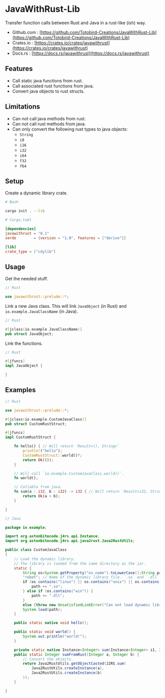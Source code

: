 # JavaWithRust-Lib

Transfer function calls between Rust and Java in a rust-like (ish) way.

- Github.com : [https://github.com/Totobird-Creations/JavaWithRust-Lib](https://github.com/Totobird-Creations/JavaWithRust-Lib)
- Crates.io  : [https://crates.io/crates/javawithrust](https://crates.io/crates/javawithrust)
- Docs.rs    : [https://docs.rs/javawithrust](https://docs.rs/javawithrust)

## Features

* Call static java functions from rust.
* Call associated rust functions from java.
* Convert java objects to rust structs.

## Limitations

* Can not call java methods from rust.
* Can not call rust methods from java.
* Can only convert the following rust types to java objects:
    * `String`
    * `i8`
    * `i16`
    * `i32`
    * `i64`
    * `f32`
    * `f64`

## Setup

Create a dynamic library crate.
```bash
# Bash

cargo init . --lib
```
```toml
# Cargo.toml

[dependencies]
javawithrust = "0.1"
serde        = {version = "1.0", features = ["derive"]}

[lib]
crate_type = ["cdylib"]
```

## Usage

Get the needed stuff.
```rust
// Rust

use javawithrust::prelude::*;
```

Link a new Java class. This will link `JavaObject` (in Rust) and `io.example.JavaClassName` (in Java).
```rust
// Rust

#[jclass(io.example.JavaClassName)]
pub struct JavaObject;
```

Link the functions.
```rust
// Rust

#[jfuncs]
impl JavaObject {

}
```

## Examples

```rust
// Rust

use javawithrust::prelude::*;

#[jclass(io.example.CustomJavaClass)]
pub struct CustomRustStruct;

#[jfuncs]
impl CustomRustStruct {

    fn hello() { // Will return `Result<(), String>`
        println!("hello");
        CustomRustStruct::world()?;
        return Ok(());
    }

    // Will call `io.example.CustomJavaClass.world()`.
    fn world();

    // Callable from java.
    fn sum(a : i32, b : i32) -> i32 { // Will return `Result<i32, String>`
        return Ok(a + b);
    }

}
```
```java
// Java

package io.example;

import org.astonbitecode.j4rs.api.Instance;
import org.astonbitecode.j4rs.api.java2rust.Java2RustUtils;

public class CustomJavaClass
{
    // Load the dynamic library.
    // The library is loaded from the same directory as the jar.
    static {
        String os=System.getProperty("os.name").toLowerCase();String path=J2RS.class.getProtectionDomain().getCodeSource().getLocation().getPath();path=path.substring(0,path.lastIndexOf("/")).replaceAll("%20"," ")+"/"+
        "robot"; // Name of the dynamic library file. `.so` and `.dll` are added automatically.
        if (os.contains("linux") || os.contains("unix") || os.contains("android")) {
            path += ".so";
        } else if (os.contains("win")) {
            path += ".dll";
        }
        else {throw new UnsatisfiedLinkError("Can not load dynamic library in unknown operating system `" + os + "`");}
        System.load(path);
    }

    public static native void hello();

    public static void world() {
        System.out.println("world!");
    }

    private static native Instance<Integer> sum(Instance<Integer> i1, Instance<Integer> i2);
    public static Integer sumFromRust(Integer a, Integer b) {
        // Convert the objects.
        return Java2RustUtils.getObjectCasted(J2RS.sum(
            Java2RustUtils.createInstance(a),
            Java2RustUtils.createInstance(b)
        ));
    }

}
```
